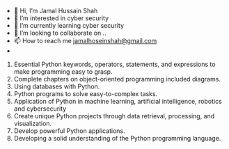 - 👋 Hi, I’m Jamal Hussain Shah
- 👀 I’m interested in cyber security
- 🌱 I’m currently learning cyber security
- 💞️ I’m looking to collaborate on ..
- 📫 How to reach me jamalhoseinshah@gmail.com
- 
1.	Essential Python keywords, operators, statements, and expressions to make programming easy to grasp.
2.	Complete chapters on object-oriented programming included diagrams.
3.	Using databases with Python.
4.	Python programs to solve easy-to-complex tasks.
5.	Application of Python in machine learning, artificial intelligence, robotics and cybersecurity
6.	Create unique Python projects through data retrieval, processing, and visualization.
7.	Develop powerful Python applications.
8.	Developing a solid understanding of the Python programming language.


<!---
Jamal Hussain Shah is a ✨ special ✨ repository because its `README.md` (this file) appears on your GitHub profile.
You can click the Preview link to take a look at your changes.
--->
